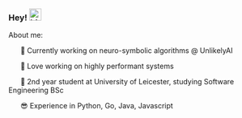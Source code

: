 ### Hey! <img src="https://user-images.githubusercontent.com/1303154/88677602-1635ba80-d120-11ea-84d8-d263ba5fc3c0.gif" width="24px" alt="hi">

About me:  

  &nbsp;&nbsp;&nbsp;&nbsp;&nbsp;&nbsp;🤖 Currently working on neuro-symbolic algorithms @ UnlikelyAI  

  &nbsp;&nbsp;&nbsp;&nbsp;&nbsp;&nbsp;🧠 Love working on highly performant systems
  
  &nbsp;&nbsp;&nbsp;&nbsp;&nbsp;&nbsp;🧐 2nd year student at University of Leicester, studying Software Engineering BSc  
  
  &nbsp;&nbsp;&nbsp;&nbsp;&nbsp;&nbsp;😎 Experience in Python, Go, Java, Javascript  
